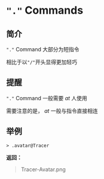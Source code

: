 # `"."` Commands

## 简介

`"."` Command 大部分为短指令

相比于以`"/"`开头显得更加轻巧

## 提醒

`"."` Command 一般需要 _at_ 人使用

需要注意的是， _at_ 一般与指令直接相连

## 举例

```QQ_message
> .avatar@Tracer
```

**返回：**

> Tracer-Avatar.png
